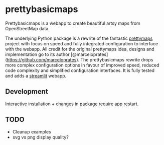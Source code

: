 # prettybasicmaps

Prettybasicmaps is a webapp to create beautiful artsy maps from OpenStreetMap data.

The underlying Python package is a rewrite of the fantastic [prettymaps](https://github.com/marceloprates/prettymaps) 
project with focus on speed and fully integrated configuration to interface with the webapp. 
All credit for the original prettymaps idea, designs and implementation go to its author [@marceloprates]
(https://github.com/marceloprates). The prettybasicmaps rewrite drops more complex configuration 
options in favour of improved speed, reduced code complexity and simplified configuration interfaces. 
It is fully tested and adds a [streamlit](https://streamlit.io/) webapp.

## Development
Interactive installation + changes in package require app restart.


## TODO
- Cleanup examples
- svg vs png display quality?